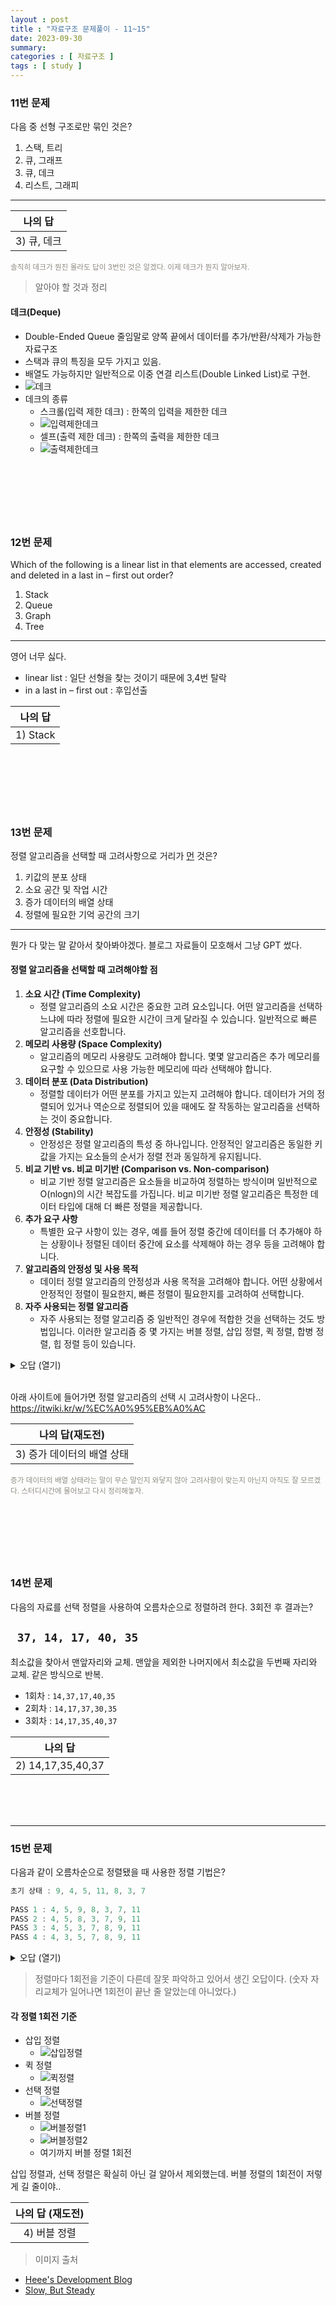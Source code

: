 ```yaml
---
layout : post
title : "자료구조 문제풀이 - 11~15"
date: 2023-09-30
summary:
categories : [ 자료구조 ]
tags : [ study ]
---
```





### 11번 문제

다음 중 선형 구조로만 묶인 것은?
1. 스택, 트리
2. 큐, 그래프
3. 큐, 데크
4. 리스트, 그래피

---


|     나의 답     |
|:------------:|
| 3) 큐, 데크 |

<span style = "color : #8e8b82; font-size: smaller;">
솔직히 데크가 뭔진 몰라도 답이 3번인 것은 알겠다. 이제 데크가 뭔지 알아보자.
</span>


> 알아야 할 것과 정리

#### 데크(Deque)
  * Double-Ended Queue 줄임말로 양쪽 끝에서 데이터를 추가/반환/삭제가 가능한 자료구조
  * 스택과 큐의 특징을 모두 가지고 있음.
  * 배열도 가능하지만 일반적으로 이중 연결 리스트(Double Linked List)로 구현.
  * ![데크](../../assets/images/2023-09-30-study004/img.png)
  * 데크의 종류 
    * 스크롤(입력 제한 데크) : 한쪽의 입력을 제한한 데크
    * ![입력제한데크](../../assets/images/2023-09-30-study004/img_1.png)
    * 셀프(출력 제한 데크) : 한쪽의 출력을 제한한 데크
    * ![출력제한데크](../../assets/images/2023-09-30-study004/img_2.png)
 

<br><br><br>
---
### 12번 문제

Which of the following is a linear list in that elements are accessed, created and deleted in a last in – first out order?
1. Stack
2. Queue
3. Graph
4. Tree

---

영어 너무 싫다.

* linear list : 일단 선형을 찾는 것이기 때문에 3,4번 탈락
* in a last in – first out : 후입선출

|   나의 답   |
|:--------:|
| 1) Stack |


<br><br><br>
---
### 13번 문제
정렬 알고리즘을 선택할 때 고려사항으로 거리가 <u>먼</u> 것은?
1. 키값의 분포 상태
2. 소요 공간 및 작업 시간
3. 증가 데이터의 배열 상태
4. 정렬에 필요한 기억 공간의 크기

---


뭔가 다 맞는 말 같아서 찾아봐야겠다. 블로그 자료들이 모호해서 그냥 GPT 썼다.

#### 정렬 알고리즘을 선택할 때 고려해야할 점 
1. **소요 시간 (Time Complexity)**
    * 정렬 알고리즘의 소요 시간은 중요한 고려 요소입니다. 어떤 알고리즘을 선택하느냐에 따라 정렬에 필요한 시간이 크게 달라질 수 있습니다. 일반적으로 빠른 알고리즘을 선호합니다.
2. **메모리 사용량 (Space Complexity)**
    * 알고리즘의 메모리 사용량도 고려해야 합니다. 몇몇 알고리즘은 추가 메모리를 요구할 수 있으므로 사용 가능한 메모리에 따라 선택해야 합니다.
3. **데이터 분포 (Data Distribution)**
    * 정렬할 데이터가 어떤 분포를 가지고 있는지 고려해야 합니다. 데이터가 거의 정렬되어 있거나 역순으로 정렬되어 있을 때에도 잘 작동하는 알고리즘을 선택하는 것이 중요합니다.
4. **안정성 (Stability)**
    * 안정성은 정렬 알고리즘의 특성 중 하나입니다. 안정적인 알고리즘은 동일한 키 값을 가지는 요소들의 순서가 정렬 전과 동일하게 유지됩니다.
5. **비교 기반 vs. 비교 미기반 (Comparison vs. Non-comparison)**
    * 비교 기반 정렬 알고리즘은 요소들을 비교하여 정렬하는 방식이며 일반적으로 O(nlogn)의 시간 복잡도를 가집니다. 비교 미기반 정렬 알고리즘은 특정한 데이터 타입에 대해 더 빠른 정렬을 제공합니다.
6. **추가 요구 사항**
    * 특별한 요구 사항이 있는 경우, 예를 들어 정렬 중간에 데이터를 더 추가해야 하는 상황이나 정렬된 데이터 중간에 요소를 삭제해야 하는 경우 등을 고려해야 합니다.
7. **알고리즘의 안정성 및 사용 목적**
    * 데이터 정렬 알고리즘의 안정성과 사용 목적을 고려해야 합니다. 어떤 상황에서 안정적인 정렬이 필요한지, 빠른 정렬이 필요한지를 고려하여 선택합니다.
8. **자주 사용되는 정렬 알고리즘**
    * 자주 사용되는 정렬 알고리즘 중 일반적인 경우에 적합한 것을 선택하는 것도 방법입니다. 이러한 알고리즘 중 몇 가지는 버블 정렬, 삽입 정렬, 퀵 정렬, 합병 정렬, 힙 정렬 등이 있습니다.


<details>
<summary>오답 (열기)</summary>
<div markdown="1">

---

|    나의 오답     |
|:------------:|
| 1) 키값의 분포 상태 |

<span style = "color : #8e8b82; font-size: smaller;">
답은 과연 1번일 것인가?
</span>

결국 틀렸다.

---
</div>
</details>

<br>

아래 사이트에 들어가면 정렬 알고리즘의 선택 시 고려사항이 나온다..
 <https://itwiki.kr/w/%EC%A0%95%EB%A0%AC>


|    나의 답(재도전)     |
|:----------------:|
| 3) 증가 데이터의 배열 상태 |

<span style = "color : #8e8b82; font-size: smaller;">
증가 데이터의 배열 상태라는 말이 무슨 말인지 와닿지 않아 고려사항이 맞는지 아닌지 아직도 잘 모르겠다. 스터디시간에 물어보고 다시 정리해놓자.
</span>



<br><br><br>
---
### 14번 문제
다음의 자료를 선택 정렬을 사용하여 오름차순으로 정렬하려 한다. 3회전 후 결과는?

 ` 37, 14, 17, 40, 35`
---

최소값을 찾아서 맨앞자리와 교체. 맨앞을 제외한 나머지에서 최소값을 두번째 자리와 교체. 같은 방식으로 반복.

* 1회차 : `14,37,17,40,35` 
* 2회차 : `14,17,37,30,35` 
* 3회차 : `14,17,35,40,37`



|       나의 답        |
|:-----------------:|
| 2) 14,17,35,40,37 |


<br><br><br>

---
### 15번 문제
다음과 같이 오름차순으로 정렬됐을 때 사용한 정렬 기법은?

```java
초기 상태 : 9, 4, 5, 11, 8, 3, 7
  
PASS 1 : 4, 5, 9, 8, 3, 7, 11
PASS 2 : 4, 5, 8, 3, 7, 9, 11
PASS 3 : 4, 5, 3, 7, 8, 9, 11
PASS 4 : 4, 3, 5, 7, 8, 9, 11
```

<details>
<summary>오답 (열기)</summary>
<div markdown="1">      

---

| 나의 오답  |
|:------:|
| 3) 퀵정렬 |

---

</div>
</details>

>  정렬마다 1회전을 기준이 다른데 잘못 파악하고 있어서 생긴 오답이다. 
> (숫자 자리교체가 일어나면 1회전이 끝난 줄 알았는데 아니었다.)

#### 각 정렬 1회전 기준
* 삽입 정렬
  * ![삽입정렬](../../assets/images/2023-09-30-study004/img_7.png)
* 퀵 정렬
  * ![퀵정렬](../../assets/images/2023-09-30-study004/img_10.png)
* 선택 정렬
  * ![선택정렬](../../assets/images/2023-09-30-study004/img_11.png)
* 버블 정렬
  * ![버블정렬1](../../assets/images/2023-09-30-study004/img_12.png)
  * ![버블정렬2](../../assets/images/2023-09-30-study004/img_8.png)
  * 여기까지 버블 정렬 1회전

삽입 정렬과, 선택 정렬은 확실히 아닌 걸 알아서 제외했는데.
버블 정렬의 1회전이 저렇게 길 줄이야..

| 나의 답 (재도전) |
|:----------:|
|  4) 버블 정렬  |


> 이미지 출처 

 * [Heee's Development Blog](https://gmlwjd9405.github.io/)
 * [Slow, But Steady](https://sylagape1231.tistory.com/17)
